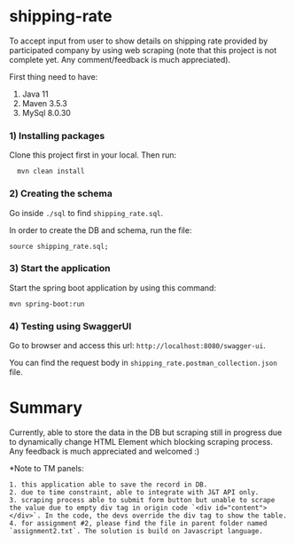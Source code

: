 # **shipping-rate**

To accept input from user to show details on shipping rate provided by participated company by using web scraping
(note that this project is not complete yet. Any comment/feedback is much appreciated). 

First thing need to have:

  1. Java 11
  2. Maven 3.5.3
  3. MySql 8.0.30
  
### 1) Installing packages

Clone this project first in your local.
Then run:
```
  mvn clean install
```


### 2) Creating the schema

Go inside `./sql` to find `shipping_rate.sql`.

In order to create the DB and schema, run the file:
```
source shipping_rate.sql;
```


### 3) Start the application

Start the spring boot application by using this command:
```
mvn spring-boot:run
```


### 4) Testing using SwaggerUI

Go to browser and access this url: `http://localhost:8080/swagger-ui`.

You can find the request body in `shipping_rate.postman_collection.json` file.


# Summary

Currently, able to store the data in the DB but scraping still in progress due to dynamically change HTML Element which blocking scraping process. Any feedback is much appreciated and welcomed :)


*Note to TM panels: 

    1. this application able to save the record in DB.
    2. due to time constraint, able to integrate with J&T API only.
    3. scraping process able to submit form button but unable to scrape the value due to empty div tag in origin code `<div id="content"></div>`. In the code, the devs override the div tag to show the table.
    4. for assignment #2, please find the file in parent folder named `assignment2.txt`. The solution is build on Javascript language.
